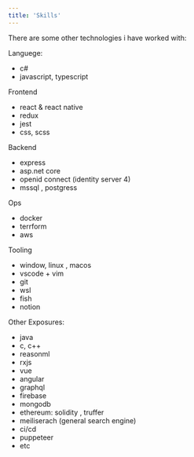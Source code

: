 ```yaml
---
title: 'Skills'
---
```


There are some other technologies i have worked with:

Languege:

- c#
- javascript, typescript

Frontend

- react & react native
- redux
- jest
- css, scss

Backend

- express
- asp.net core
- openid connect (identity server 4)
- mssql , postgress

Ops

- docker
- terrform
- aws

Tooling

- window, linux , macos
- vscode + vim
- git
- wsl
- fish
- notion

Other Exposures:

- java
- c, c++
- reasonml
- rxjs
- vue
- angular
- graphql
- firebase
- mongodb
- ethereum: solidity , truffer
- meiliserach (general search engine)
- ci/cd
- puppeteer
- etc
